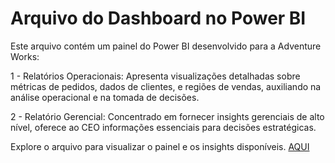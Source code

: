 # Arquivo do Dashboard no Power BI

Este arquivo contém um painel do Power BI desenvolvido para a Adventure Works:

1 - Relatórios Operacionais: Apresenta visualizações detalhadas sobre métricas de pedidos, dados de clientes,
e regiões de vendas, auxiliando na análise operacional e na tomada de decisões.

2 - Relatório Gerencial: Concentrado em fornecer insights gerenciais de alto nível, 
oferece ao CEO informações essenciais para decisões estratégicas.

Explore o arquivo para visualizar o painel e os insights disponíveis. [AQUI](https://drive.google.com/file/d/1bATbM2pN0_X20tdf6KyUnZcf9wnsOqLm/view?usp=drive_link)
